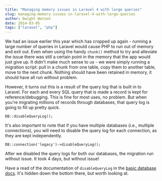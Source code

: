 ```yaml
---
title: "Managing memory issues in Laravel 4 with large queries"
slug: managing-memory-issues-in-laravel-4-with-large-queries
author: Dwight Watson
date: 2014-03-05
tags: ["laravel", "php"]
---
```


We had an issue earlier this year which has cropped up again - running a large number of queries in Laravel would cause PHP to run out of memory and exit out. Even when using the handy `chunk()` method to try and alleviate the issue there was still a certain point in the memory that the app would just give up. It didn't make much sense to us - we were simply running a migration script: pull in a chunk from one table, copy them to another table, move to the next chunk. Nothing should have been retained in memory, it should have all run without problem.

However, it turns out this is a result of the query log that is built in to Laravel. For each and every SQL query that is made a record is kept for reference/debugging. This is fine for most uses, no problem. But when you're migrating millions of records through databases, that query log is going to fill up pretty quick.

    DB::disableQueryLog();

It's also important to note that if you have multiple databases (i.e., multiple connections), you will need to disable the query log for each connection, as they are kept independently.

    DB::connection('legacy')->disableQueryLog();

After we disabled the query logs for both our databases, the migration run without issue. It took 4 days, but without issue!

Have a read of the documentation of `disableQueryLog` in the [basic database docs](http://laravel.com/docs/database#query-logging). It's hidden down the bottom there, but worth looking at.
